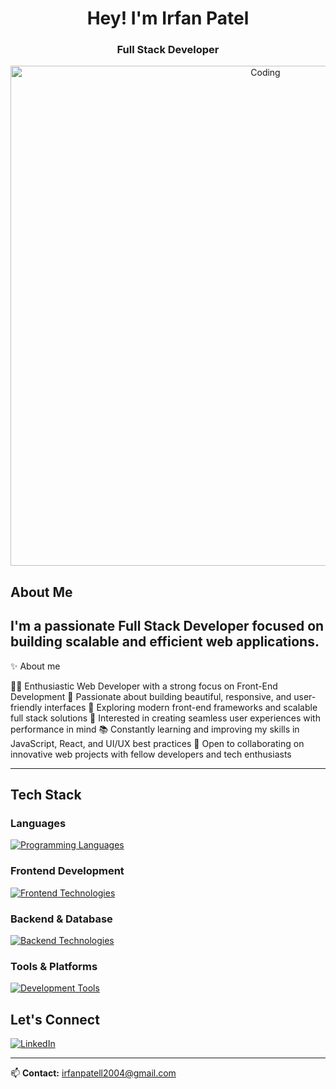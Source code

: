 <h1 align="center">Hey! I'm Irfan Patel</h1>
<h3 align="center">Full Stack Developer </h3>

<div align="center">
  <img alt="Coding" width="800" src="https://user-images.githubusercontent.com/74038190/225813708-98b745f2-7d22-48cf-9150-083f1b00d6c9.gif">
</div>

## About Me

I'm a passionate Full Stack Developer focused on building scalable and efficient web applications. 
---

✨ About me

👨‍💻 Enthusiastic Web Developer with a strong focus on Front-End Development
🎨 Passionate about building beautiful, responsive, and user-friendly interfaces
🚀 Exploring modern front-end frameworks and scalable full stack solutions
🎯 Interested in creating seamless user experiences with performance in mind
📚 Constantly learning and improving my skills in JavaScript, React, and UI/UX best practices
🤝 Open to collaborating on innovative web projects with fellow developers and tech enthusiasts

---

## Tech Stack

### Languages
<p align="left">
  <a href="https://skillicons.dev">
    <img src="https://skillicons.dev/icons?i=cpp,java,js,ts" alt="Programming Languages"/>
  </a>
</p>

### Frontend Development
<p align="left">
  <a href="https://skillicons.dev">
    <img src="https://skillicons.dev/icons?i=react,nextjs,vue,html,css,tailwind,jquery" alt="Frontend Technologies"/>
  </a>
</p>

### Backend & Database
<p align="left">
  <a href="https://skillicons.dev">
    <img src="https://skillicons.dev/icons?i=nodejs,go,postgresql,mysql,mongodb,prisma,redis,firebase,nginx" alt="Backend Technologies"/>
  </a>
</p>

### Tools & Platforms
<p align="left">
  <a href="https://skillicons.dev">
    <img src="https://skillicons.dev/icons?i=git,github,postman,vercel,docker,kubernetes,gcp,aws,vscode,figma" alt="Development Tools"/>
  </a>
</p>

<!--
## GitHub Analytics

<div align="center">
  <img src="https://github-profile-trophy.vercel.app/?username=Shreekar11&theme=nord&column=7&margin-w=15&margin-h=15" alt="GitHub Trophies" />
</div>

<br/>

<div align="center">
  <img height="180em" src="https://github-readme-stats.vercel.app/api?username=Shreekar11&show_icons=true&theme=nord&hide_border=true&count_private=true" alt="GitHub Stats"/>
  <img height="180em" src="https://github-readme-streak-stats.herokuapp.com/?user=Shreekar11&theme=nord&hide_border=true" alt="GitHub Streak"/>
</div>
-->

## Let's Connect

<p align="left">
  <a href="https://www.linkedin.com/in/irfan-patel-692054275/"><img src="https://img.shields.io/badge/LinkedIn-0077B5?style=for-the-badge&logo=linkedin&logoColor=white" alt="LinkedIn"/></a>
</p>

---

📫 **Contact:** irfanpatell2004@gmail.com
